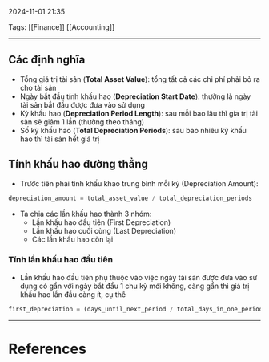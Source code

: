 2024-11-01 21:35

Tags: [[Finance]] [[Accounting]]

---

## Các định nghĩa
- Tổng giá trị tài sản (**Total Asset Value**): tổng tất cả các chi phí phải bỏ ra cho tài sản
- Ngày bắt đầu tính khấu hao (**Depreciation Start Date**): thường là ngày tài sản bắt đầu được đưa vào sử dụng
- Kỳ khấu hao (**Depreciation Period Length**): sau mỗi bao lâu thì gía trị tài sản sẽ giảm 1 lần (thường theo tháng)
- Số kỳ khấu hao (**Total Depreciation Periods**): sau bao nhiêu kỳ khấu hao thì tài sản hết giá trị
## Tính khấu hao đường thẳng
- Trước tiên phải tính khấu khao trung bình mỗi kỳ (Depreciation Amount):
```python
depreciation_amount = total_asset_value / total_depreciation_periods
```
- Ta chia các lần khấu hao thành 3 nhóm:
	- Lần khấu hao đầu tiên (First Depreciation)
	- Lần khấu hao cuối cùng (Last Depreciation)
	- Các lần khấu hao còn lại
### Tính lần khấu hao đầu tiên
- Lần khấu hao đầu tiên phụ thuộc vào việc ngày tài sản được đưa vào sử dụng có gần với ngày bắt đầu 1 chu kỳ mới không, càng gần thì giá trị khấu hao lần đầu càng ít, cụ thể
```python
first_depreciation = (days_until_next_period / total_days_in_one_period) / depreciation_amount
```
---
# References